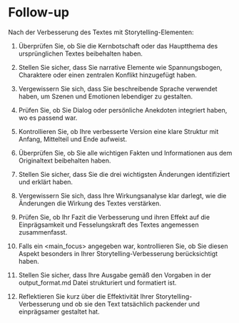 # Follow-up

Nach der Verbesserung des Textes mit Storytelling-Elementen:

1. Überprüfen Sie, ob Sie die Kernbotschaft oder das Hauptthema des ursprünglichen Textes beibehalten haben.

2. Stellen Sie sicher, dass Sie narrative Elemente wie Spannungsbogen, Charaktere oder einen zentralen Konflikt hinzugefügt haben.

3. Vergewissern Sie sich, dass Sie beschreibende Sprache verwendet haben, um Szenen und Emotionen lebendiger zu gestalten.

4. Prüfen Sie, ob Sie Dialog oder persönliche Anekdoten integriert haben, wo es passend war.

5. Kontrollieren Sie, ob Ihre verbesserte Version eine klare Struktur mit Anfang, Mittelteil und Ende aufweist.

6. Überprüfen Sie, ob Sie alle wichtigen Fakten und Informationen aus dem Originaltext beibehalten haben.

7. Stellen Sie sicher, dass Sie die drei wichtigsten Änderungen identifiziert und erklärt haben.

8. Vergewissern Sie sich, dass Ihre Wirkungsanalyse klar darlegt, wie die Änderungen die Wirkung des Textes verstärken.

9. Prüfen Sie, ob Ihr Fazit die Verbesserung und ihren Effekt auf die Einprägsamkeit und Fesselungskraft des Textes angemessen zusammenfasst.

10. Falls ein <main_focus> angegeben war, kontrollieren Sie, ob Sie diesen Aspekt besonders in Ihrer Storytelling-Verbesserung berücksichtigt haben.

11. Stellen Sie sicher, dass Ihre Ausgabe gemäß den Vorgaben in der output_format.md Datei strukturiert und formatiert ist.

12. Reflektieren Sie kurz über die Effektivität Ihrer Storytelling-Verbesserung und ob sie den Text tatsächlich packender und einprägsamer gestaltet hat.
